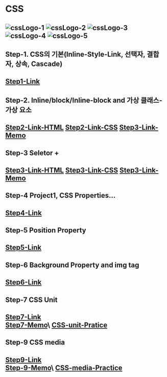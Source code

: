 # CSS

![cssLogo-1](https://github.com/hongwontae/CSS/assets/128343635/dc86d11a-2af4-4954-b4e6-7dab87b61b4f)
![cssLogo-2](https://github.com/hongwontae/CSS/assets/128343635/9544e916-1d76-461a-8d18-5c8abb079ea9)
![cssLogo-3](https://github.com/hongwontae/CSS/assets/128343635/b71bc3cd-68ab-44c0-b4cc-b8329e938f4e)
![cssLogo-4](https://github.com/hongwontae/CSS/assets/128343635/6b8fbcac-ddee-4357-9d37-dd6ba80976e5)
![cssLogo-5](https://github.com/hongwontae/CSS/assets/128343635/790ba241-2533-474b-8890-c68021f02d8f)
---

## Step-1. CSS의 기본(Inline-Style-Link, 선택자, 결합자, 상속, Cascade)
[Step1-Link](https://github.com/hongwontae/CSS/blob/main/CSSMemo/CSS%20Section%201%20(12~24)%20CSS%20Concepts%20Basic.txt)
---

## Step-2. Inline/block/Inline-block and 가상 클래스-가상 요소
[Step2-Link-HTML](https://github.com/hongwontae/CSS/blob/main/CSSCode/CSS-2-inline-block-basicProperty/index.html)
[Step2-Link-CSS](https://github.com/hongwontae/CSS/blob/main/CSSCode/CSS-2-inline-block-basicProperty/main.css)
[Step3-Link-Memo](https://github.com/hongwontae/CSS/blob/main/CSSMemo/CSS%20Section%202%20(25~50)%20inline-block-BasicProperty.txt)
---

## Step-3 Seletor + 
[Step3-Link-HTML](https://github.com/hongwontae/CSS/blob/main/CSSCode/CSS-3-Seletor-Property-values/more-on-selectors-1-start-code/index.html)
[Step3-Link-CSS](https://github.com/hongwontae/CSS/blob/main/CSSCode/CSS-3-Seletor-Property-values/more-on-selectors-1-start-code/main.css)
[Step3-Link-Memo](https://github.com/hongwontae/CSS/blob/main/CSSMemo/CSS%20Section%203%20(51~58)%20Seletor-Property-values.txt)
---

## Step-4 Project1, CSS Properties...
[Step4-Link](https://github.com/hongwontae/CSS/tree/main/CSSCode/CSS-4-Project1)
---

## Step-5 Position Property
[Step5-Link](https://github.com/hongwontae/CSS/tree/main/CSSCode/CSS-5-Position)
---

## Step-6 Background Property and img tag
[Step6-Link](https://github.com/hongwontae/CSS/tree/main/CSSCode/CSS-6-Image)
---


## Step-7 CSS Unit
[Step7-Link](https://github.com/hongwontae/CSS/tree/main/CSSCode/CSS-7-Unit)\
[Step7-Memo](https://github.com/hongwontae/CSS/blob/main/CSSMemo/CSS%20Section%207%20(112~131)%20CSS%20Unit-2.txt)\
[CSS-unit-Pratice](https://github.com/hongwontae/CSS/tree/main/CSSCode/CSS-Test/Unit)
---

## Step-9 CSS media
[Step9-Link](https://github.com/hongwontae/CSS/tree/main/CSSCode/CSS-9-media-meta)\
[Step-9-Memo](https://github.com/hongwontae/CSS/blob/main/CSSMemo/CSS%20Section%209%20(143~161)%20CSS%20%40media-meta.txt)\
[CSS-media-Practice](https://github.com/hongwontae/CSS/blob/main/CSSCode/CSS-Test/media/mediaTest.css)
---
